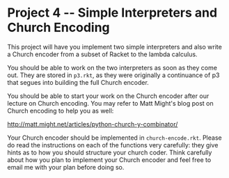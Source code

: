 # Project 4 -- Simple Interpreters and Church Encoding

This project will have you implement two simple interpreters and also
write a Church encoder from a subset of Racket to the lambda calculus.

You should be able to work on the two interpreters as soon as they
come out. They are stored in `p3.rkt`, as they were originally a
continuance of p3 that segues into building the full Church encoder.

You should be able to start your work on the Church encoder after our
lecture on Church encoding. You may refer to Matt Might's blog post on
Church encoding to help you as well:

http://matt.might.net/articles/python-church-y-combinator/

Your Church encoder should be implemented in
`church-encode.rkt`. Please do read the instructions on each of the
functions very carefully: they give hints as to how you should
structure your church coder. Think carefully about how you plan to
implement your Church encoder and feel free to email me with your plan
before doing so.

